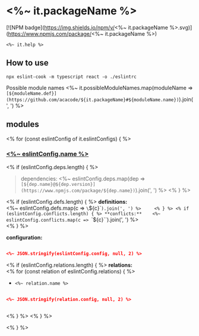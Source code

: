 # <%~ it.packageName %> 

[![NPM badge](https://img.shields.io/npm/v/<%~ it.packageName %>.svg)](https://www.npmjs.com/package/<%~ it.packageName %>)

[comment]: <> (Do not modify this file, that's autogenerated markdown, see docs folder)

```
<%~ it.help %>
```

## How to use

```
npx eslint-cook -m typescript react -o ./eslintrc 
```

Possible module names <%~ it.possibleModuleNames.map(moduleName => `[${moduleName.def}](https://github.com/acacode/${it.packageName}#${moduleName.name})`).join(', ') %>  

## modules

<% for (const eslintConfig of it.eslintConfigs) { %>

### [<%~ eslintConfig.name %>](<%~ eslintConfig.docs %>)  

<% if (eslintConfig.deps.length) { %>
> dependencies: <%~ eslintConfig.deps.map(dep => `[${dep.name}@${dep.version}](https://www.npmjs.com/package/${dep.name})`).join(', ') %> 
<% } %>

<% if (eslintConfig.defs.length) { %>
**definitions:**  
<%~ eslintConfig.defs.map(c => `\`${c}\``).join(', ') %>    
<% } %>
<% if (eslintConfig.conflicts.length) { %>
**conflicts:**   
<%~ eslintConfig.conflicts.map(c => `\`${c}\``).join(', ') %>  
<% } %>  

**configuration:**  

```json

<%~ JSON.stringify(eslintConfig.config, null, 2) %>

```
<% if (eslintConfig.relations.length) { %>
**relations:**  
<% for (const relation of eslintConfig.relations) { %>
- `<%~ relation.name %>`  
```json
    
<%~ JSON.stringify(relation.config, null, 2) %>
    
```  

<% } %>
<% } %>

<% } %>
